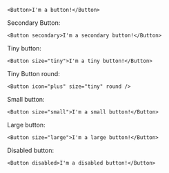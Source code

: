 ```
<Button>I'm a button!</Button>
```
Secondary Button:
```
<Button secondary>I'm a secondary button!</Button>
```

Tiny button:
```
<Button size="tiny">I'm a tiny button!</Button>
```

Tiny Button round:

```
<Button icon="plus" size="tiny" round />
```

Small button:
```
<Button size="small">I'm a small button!</Button>
```

Large button:
```
<Button size="large">I'm a large button!</Button>
```

Disabled button:

```
<Button disabled>I'm a disabled button!</Button>
```
